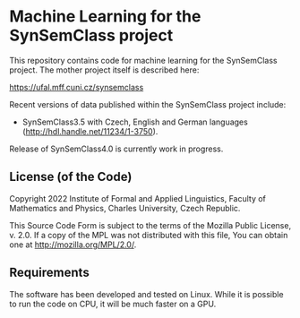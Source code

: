 # Machine Learning for the SynSemClass project
  
This repository contains code for machine learning for the SynSemClass project.
The mother project itself is described here:

https://ufal.mff.cuni.cz/synsemclass

Recent versions of data published within the SynSemClass project include:

- SynSemClass3.5 with Czech, English and German languages
  (http://hdl.handle.net/11234/1-3750).

Release of SynSemClass4.0 is currently work in progress.

## License (of the Code)

Copyright 2022 Institute of Formal and Applied Linguistics, Faculty of Mathematics and Physics, Charles University, Czech Republic.

This Source Code Form is subject to the terms of the Mozilla Public License, v. 2.0. If a copy of the MPL was not distributed with this file, You can obtain one at http://mozilla.org/MPL/2.0/.

## Requirements

The software has been developed and tested on Linux. While it is possible to run the code on CPU, it will be much faster on a GPU.
